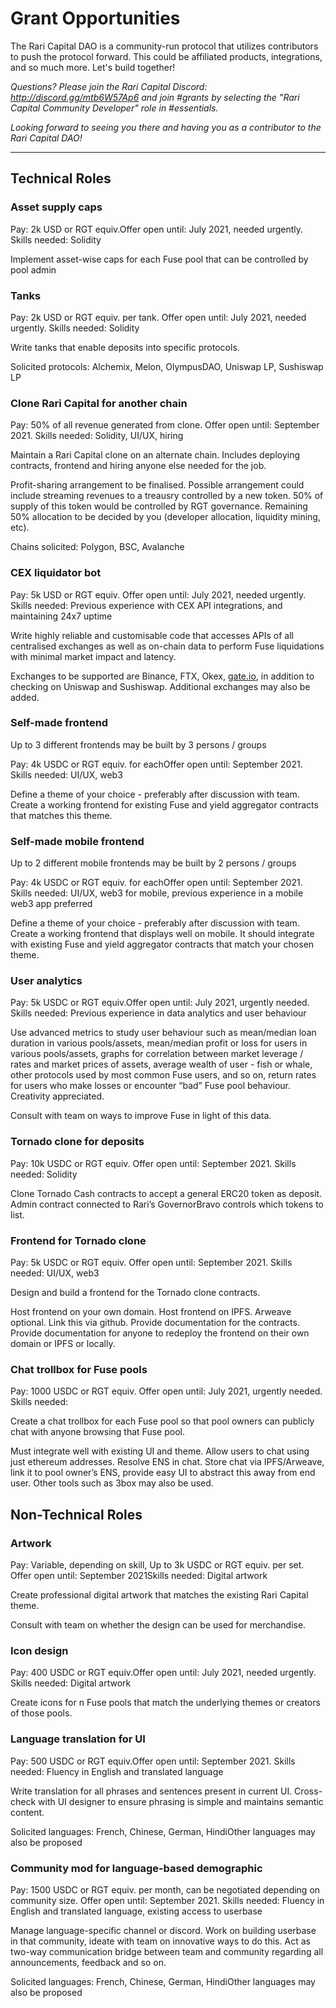 # Grant Opportunities

The Rari Capital DAO is a community-run protocol that utilizes contributors to push the protocol forward. This could be affiliated products, integrations, and so much more. Let's build together!

*Questions? Please join the Rari Capital Discord: http://discord.gg/mtb6W57Ap6 and join #grants by selecting the "Rari Capital Community Developer" role in #essentials.*

*Looking forward to seeing you there and having you as a contributor to the Rari Capital DAO!*

------



## Technical Roles

### **Asset supply caps**

Pay: 2k USD or RGT equiv.Offer open until: July 2021, needed urgently. Skills needed: Solidity

Implement asset-wise caps for each Fuse pool that can be controlled by pool admin

### **Tanks**

Pay: 2k USD or RGT equiv. per tank. Offer open until: July 2021, needed urgently. Skills needed: Solidity

Write tanks that enable deposits into specific protocols.

Solicited protocols: Alchemix, Melon, OlympusDAO, Uniswap LP, Sushiswap LP

### **Clone Rari Capital for another chain**

Pay: 50% of all revenue generated from clone. Offer open until: September 2021. Skills needed: Solidity, UI/UX, hiring

Maintain a Rari Capital clone on an alternate chain. Includes deploying contracts, frontend and hiring anyone else needed for the job.

Profit-sharing arrangement to be finalised. Possible arrangement could include streaming revenues to a treausry controlled by a new token. 50% of supply of this token would be controlled by RGT governance. Remaining 50% allocation to be decided by you (developer allocation, liquidity mining, etc).

Chains solicited: Polygon, BSC, Avalanche

### **CEX liquidator bot**

Pay: 5k USD or RGT equiv. Offer open until: July 2021, needed urgently. Skills needed: Previous experience with CEX API integrations, and maintaining 24x7 uptime

Write highly reliable and customisable code that accesses APIs of all centralised exchanges as well as on-chain data to perform Fuse liquidations with minimal market impact and latency.

Exchanges to be supported are Binance, FTX, Okex, [gate.io](http://gate.io/), in addition to checking on Uniswap and Sushiswap. Additional exchanges may also be added.

### **Self-made frontend**

Up to 3 different frontends may be built by 3 persons / groups

Pay: 4k USDC or RGT equiv. for eachOffer open until: September 2021. Skills needed: UI/UX, web3

Define a theme of your choice - preferably after discussion with team. Create a working frontend for existing Fuse and yield aggregator contracts that matches this theme.

### **Self-made mobile frontend**

Up to 2 different mobile frontends may be built by 2 persons / groups

Pay: 4k USDC or RGT equiv. for eachOffer open until: September 2021. Skills needed: UI/UX, web3 for mobile, previous experience in a mobile web3 app preferred

Define a theme of your choice - preferably after discussion with team. Create a working frontend that displays well on mobile. It should integrate with existing Fuse and yield aggregator contracts that match your chosen theme.

### **User analytics**

Pay: 5k USDC or RGT equiv.Offer open until: July 2021, urgently needed. Skills needed: Previous experience in data analytics and user behaviour

Use advanced metrics to study user behaviour such as mean/median loan duration in various pools/assets, mean/median profit or loss for users in various pools/assets, graphs for correlation between market leverage / rates and market prices of assets, average wealth of user - fish or whale, other protocols used by most common Fuse users, and so on, return rates for users who make losses or encounter “bad” Fuse pool behaviour. Creativity appreciated.

Consult with team on ways to improve Fuse in light of this data.

### **Tornado clone for deposits**

Pay: 10k USDC or RGT equiv. Offer open until: September 2021. Skills needed: Solidity

Clone Tornado Cash contracts to accept a general ERC20 token as deposit. Admin contract connected to Rari’s GovernorBravo controls which tokens to list.

### **Frontend for Tornado clone**

Pay: 5k USDC or RGT equiv. Offer open until: September 2021. Skills needed: UI/UX, web3

Design and build a frontend for the Tornado clone contracts.

Host frontend on your own domain. Host frontend on IPFS. Arweave optional. Link this via github. Provide documentation for the contracts. Provide documentation for anyone to redeploy the frontend on their own domain or IPFS or locally.

### **Chat trollbox for Fuse pools**

Pay: 1000 USDC or RGT equiv. Offer open until: July 2021, urgently needed. Skills needed:

Create a chat trollbox for each Fuse pool so that pool owners can publicly chat with anyone browsing that Fuse pool.

Must integrate well with existing UI and theme. Allow users to chat using just ethereum addresses. Resolve ENS in chat. Store chat via IPFS/Arweave, link it to pool owner’s ENS, provide easy UI to abstract this away from end user. Other tools such as 3box may also be used.



## Non-Technical Roles

### **Artwork**

Pay: Variable, depending on skill, Up to 3k USDC or RGT equiv. per set. Offer open until: September 2021Skills needed: Digital artwork

Create professional digital artwork that matches the existing Rari Capital theme.

Consult with team on whether the design can be used for merchandise.

### **Icon design**

Pay: 400 USDC or RGT equiv.Offer open until: July 2021, needed urgently. Skills needed: Digital artwork

Create icons for n Fuse pools that match the underlying themes or creators of those pools.

### **Language translation for UI**

Pay: 500 USDC or RGT equiv.Offer open until: September 2021. Skills needed: Fluency in English and translated language

Write translation for all phrases and sentences present in current UI. Cross-check with UI designer to ensure phrasing is simple and maintains semantic content.

Solicited languages: French, Chinese, German, HindiOther languages may also be proposed

### **Community mod for language-based demographic**

Pay: 1500 USDC or RGT equiv. per month, can be negotiated depending on community size. Offer open until: September 2021. Skills needed: Fluency in English and translated language, existing access to userbase

Manage language-specific channel or discord. Work on building userbase in that community, ideate with team on innovative ways to do this. Act as two-way communication bridge between team and community regarding all announcements, feedback and so on.

Solicited languages: French, Chinese, German, HindiOther languages may also be proposed